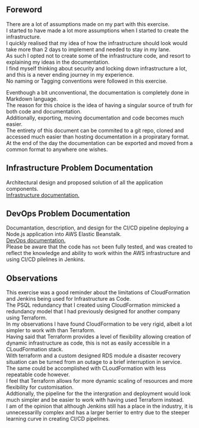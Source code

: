 ## Foreword

There are a lot of assumptions made on my part with this exercise. <br>
I started to have made a lot more assumptions when I started to create the infrastructure.  <br>
I quickly realised that my idea of how the infrastructure should look would take more than 2 days to implement and needed to stay in my lane.<br>
As such I opted not to create some of the infrastructure code, and resort to explaining my ideas in the documentation. <br>
I find myself thinking about security and locking down infrastructure a lot, and this is a never ending journey in my experience. <br>
No naming or Tagging conventions were followed in this exercise. <br>

Eventhough a bit unconventional, the documentation is completely done in Markdown language. <br>
The reason for this choice is the idea of having a singular source of truth for both code and documentation. <br>
Additionally, exporting, moving documentation and code becomes much easier. <br> 
The entirety of this document can be commited to a git repo, cloned and accessed much easier than hosting documentation in a propiratary format. <br>
At the end of the day the documentation can be exported and moved from a common format to anywhere one wishes.

## Infrastructure Problem Documentation

Architectural design and proposed solution of all the application components.<br>
[Infrastructure documentation.](./documents/Infrastructure.md)


## DevOps Problem Documentation

Documantation, description, and design for the CI/CD pipeline deploying a Node.js application into AWS Elastic Beanstalk.<br>
[DevOps documentation.](./documents/devops.md)<br>
Please be aware that the code has `not` been fully tested, and was created to reflect the knowledge and ability to work within the AWS infrastructure and using CI/CD pilelines in Jenkins.


## Observations

This exercise was a good reminder about the limitations of CloudFormation and Jenkins being used for Infrastructure as Code.<br>
The PSQL redundancy that I created using CloudFormation mimicked a redundancy model that I had previously designed for another company using Terraform. <br>
In my observations I have found CloudFormation to be very rigid, albeit a lot simpler to work with than Terraform.<br> 
Having said that Terraform provides a level of flexibility allowing creation of dynamic infrastructure as code, this is not as easily accessible in a CLoudFormation stack.<br>
With terraform and a custom designed RDS module a disaster recovery situation can be turned from an outage to a brief interruption in service. <br>
The same could be accomplished with CLoudFormation with less repeatable code however.<br>
I feel that Terraform allows for more dynamic scaling of resources and more flexibility for customisation.<br>
Addtionally, the pipeline for the the intergration and deployment would look much simpler and be easier to work with having used Terraform instead. <br>
I am of the opinion that although Jenkins still has a place in the industry, it is unnecessarilly complex and has a larger berrier to entry due to the steeper learning curve in creating CI/CD pipelines.<br> 

